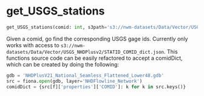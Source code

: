 # get_USGS_stations
```python
get_USGS_stations(comid: int, s3path='s3://nwm-datasets/Data/Vector/USGS_NHDPlusv2/STATID_COMID_dict.json') -> list
```
Given a comid, go find the corresponding USGS gage ids. Currently only works with access to `s3://nwm-datasets/Data/Vector/USGS_NHDPlusv2/STATID_COMID_dict.json`. This functions source code can be easily refactored to accept a comidDict, which can be created by doing the following: 
```python
gdb = 'NHDPlusV21_National_Seamless_Flattened_Lower48.gdb'
src = fiona.open(gdb, layer='NHDFlowline_Network')
comidDict = {src[f]['properties']['COMID']: k for k in src.keys()}
```